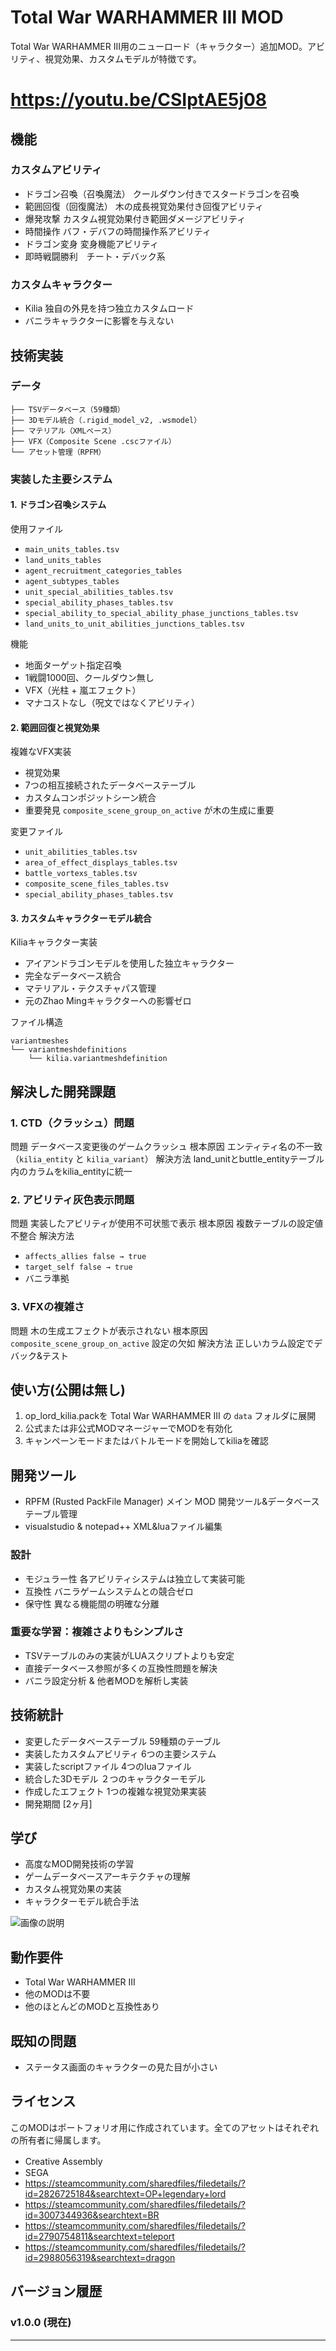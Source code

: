 # Total War WARHAMMER III MOD

Total War WARHAMMER III用のニューロード（キャラクター）追加MOD。アビリティ、視覚効果、カスタムモデルが特徴です。

# <https://youtu.be/CSIptAE5j08>

## 機能

###  カスタムアビリティ
-  ドラゴン召喚（召喚魔法） クールダウン付きでスタードラゴンを召喚
-  範囲回復（回復魔法） 木の成長視覚効果付き回復アビリティ
-  爆発攻撃 カスタム視覚効果付き範囲ダメージアビリティ
-  時間操作 バフ・デバフの時間操作系アビリティ
-  ドラゴン変身 変身機能アビリティ
-  即時戦闘勝利　チート・デバック系

###  カスタムキャラクター
- Kilia 独自の外見を持つ独立カスタムロード
- バニラキャラクターに影響を与えない

##  技術実装

### データ
```
├── TSVデータベース（59種類）
├── 3Dモデル統合（.rigid_model_v2, .wsmodel）
├── マテリアル（XMLベース）
├── VFX（Composite Scene .cscファイル）
└── アセット管理（RPFM）
```

### 実装した主要システム

#### 1. ドラゴン召喚システム
使用ファイル
- `main_units_tables.tsv`
- `land_units_tables`
- `agent_recruitment_categories_tables`
- `agent_subtypes_tables`
- `unit_special_abilities_tables.tsv`
- `special_ability_phases_tables.tsv`
- `special_ability_to_special_ability_phase_junctions_tables.tsv`
- `land_units_to_unit_abilities_junctions_tables.tsv`

機能
-  地面ターゲット指定召喚
-  1戦闘1000回、クールダウン無し
-  VFX（光柱 + 嵐エフェクト）
-  マナコストなし（呪文ではなくアビリティ）

#### 2. 範囲回復と視覚効果
複雑なVFX実装
- 視覚効果
- 7つの相互接続されたデータベーステーブル
- カスタムコンポジットシーン統合
- 重要発見 `composite_scene_group_on_active` が木の生成に重要

変更ファイル
- `unit_abilities_tables.tsv`
- `area_of_effect_displays_tables.tsv`
- `battle_vortexs_tables.tsv`
- `composite_scene_files_tables.tsv`
- `special_ability_phases_tables.tsv`

#### 3. カスタムキャラクターモデル統合
Kiliaキャラクター実装
- アイアンドラゴンモデルを使用した独立キャラクター
- 完全なデータベース統合
- マテリアル・テクスチャパス管理
- 元のZhao Mingキャラクターへの影響ゼロ

ファイル構造
```
variantmeshes
└── variantmeshdefinitions
    └── kilia.variantmeshdefinition
```

##  解決した開発課題

### 1. CTD（クラッシュ）問題
問題 データベース変更後のゲームクラッシュ
根本原因 エンティティ名の不一致（`kilia_entity` と `kilia_variant`）
解決方法 land_unitとbuttle_entityテーブル内のカラムをkilia_entityに統一

### 2. アビリティ灰色表示問題
問題 実装したアビリティが使用不可状態で表示
根本原因 複数テーブルの設定値不整合
解決方法 
- `affects_allies false → true`
- `target_self false → true`
- バニラ準拠

### 3. VFXの複雑さ
問題 木の生成エフェクトが表示されない
根本原因 `composite_scene_group_on_active` 設定の欠如
解決方法 正しいカラム設定でデバック&テスト

##  使い方(公開は無し)

1. op_lord_kilia.packを Total War WARHAMMER III の `data` フォルダに展開
2. 公式または非公式MODマネージャーでMODを有効化
4. キャンペーンモードまたはバトルモードを開始してkiliaを確認

##  開発ツール

- RPFM (Rusted PackFile Manager) メイン MOD 開発ツール&データベーステーブル管理
- visualstudio & notepad++ XML&luaファイル編集

### 設計
- モジュラー性 各アビリティシステムは独立して実装可能
- 互換性 バニラゲームシステムとの競合ゼロ
- 保守性 異なる機能間の明確な分離

### 重要な学習：複雑さよりもシンプルさ
- TSVテーブルのみの実装がLUAスクリプトよりも安定
- 直接データベース参照が多くの互換性問題を解決
- バニラ設定分析 & 他者MODを解析し実装

## 技術統計

- 変更したデータベーステーブル 59種類のテーブル
- 実装したカスタムアビリティ 6つの主要システム
- 実装したscriptファイル  4つのluaファイル
- 統合した3Dモデル ２つのキャラクターモデル
- 作成したエフェクト 1つの複雑な視覚効果実装
- 開発期間 [2ヶ月]

##  学び

- 高度なMOD開発技術の学習
- ゲームデータベースアーキテクチャの理解
- カスタム視覚効果の実装
- キャラクターモデル統合手法

![画像の説明](/screenshot.png)

##  動作要件

- Total War WARHAMMER III
- 他のMODは不要
- 他のほとんどのMODと互換性あり

##  既知の問題
- ステータス画面のキャラクターの見た目が小さい

##  ライセンス

このMODはポートフォリオ用に作成されています。全てのアセットはそれぞれの所有者に帰属します。
- Creative Assembly　
- SEGA
- https://steamcommunity.com/sharedfiles/filedetails/?id=2826725184&searchtext=OP+legendary+lord
- https://steamcommunity.com/sharedfiles/filedetails/?id=3007344936&searchtext=BR
- https://steamcommunity.com/sharedfiles/filedetails/?id=2790754811&searchtext=teleport
- https://steamcommunity.com/sharedfiles/filedetails/?id=2988056319&searchtext=dragon

##  バージョン履歴

### v1.0.0 (現在)

---
